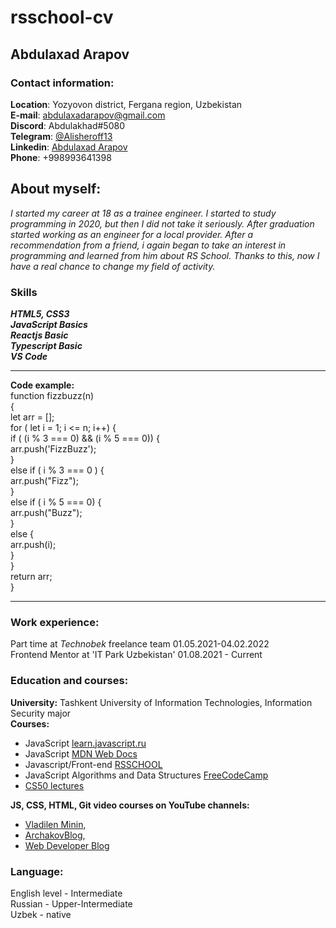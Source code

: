 # rsschool-cv
## Abdulaxad Arapov
### Contact information:
**Location**: Yozyovon district, Fergana region, Uzbekistan     
**E-mail**: abdulaxadarapov@gmail.com    
**Discord**: Abdulakhad#5080    
**Telegram**: [@Alisheroff13](https://t.me/Alisheroff13)    
**Linkedin**: [Abdulaxad Arapov](https://www.linkedin.com/in/arapov-abdulakhad-268252208)    
**Phone**: +998993641398   

## About myself:  
*I started my career at 18 as a trainee engineer. I started to study programming in 2020, but then I did not take it seriously. After graduation started working as an engineer for a local provider. After a recommendation from a friend, i again began to take an interest in programming and learned from him about RS School. Thanks to this, now I have a real chance to change my field of activity.*  

### Skills  
***HTML5, CSS3***   
***JavaScript Basics***   
***Reactjs Basic***   
***Typescript Basic***   
***VS Code***   
___  

**Code example:**     
            function fizzbuzz(n)   
                {   
                let arr = [];   
                for ( let i = 1; i <= n; i++) {   
                if ( (i % 3 === 0) && (i % 5 === 0)) {   
                        arr.push('FizzBuzz');   
                    }    
                    else if ( i % 3 === 0 ) {   
                        arr.push("Fizz");   
                    }   
                    else if ( i % 5 === 0) {   
                        arr.push("Buzz");   
                    }   
                    else {   
                        arr.push(i);   
                    }   
                }   
            return arr;   
            }   
            
___

### Work experience:   
Part time at *Technobek* freelance team 01.05.2021-04.02.2022   
Frontend Mentor at 'IT Park Uzbekistan' 01.08.2021 - Current     
### Education and courses:  
**University:** Tashkent University of Information Technologies, Information Security major   
**Courses:**    
 * JavaScript [learn.javascript.ru](https://learn.javascript.ru/)   
 * JavaScript [MDN Web Docs](https://developer.mozilla.org/ru/docs/Web/JavaScript)      
 * Javascript/Front-end [RSSCHOOL](https://rs.school/)      
 * JavaScript Algorithms and Data Structures [FreeCodeCamp](https://www.freecodecamp.org/)    
 * [CS50 lectures](https://www.youtube.com/channel/UCcabW7890RKJzL968QWEykA) 

**JS, CSS, HTML, Git video courses on YouTube channels:**    
 - [Vladilen Minin](https://www.youtube.com/c/VladilenMinin),   
 - [ArchakovBlog](https://www.youtube.com/c/ArchakovBlog),   
 - [Web Developer Blog](https://www.youtube.com/c/SuprunAlexey)      


### Language:
English level - Intermediate   
Russian - Upper-Intermediate   
Uzbek - native   